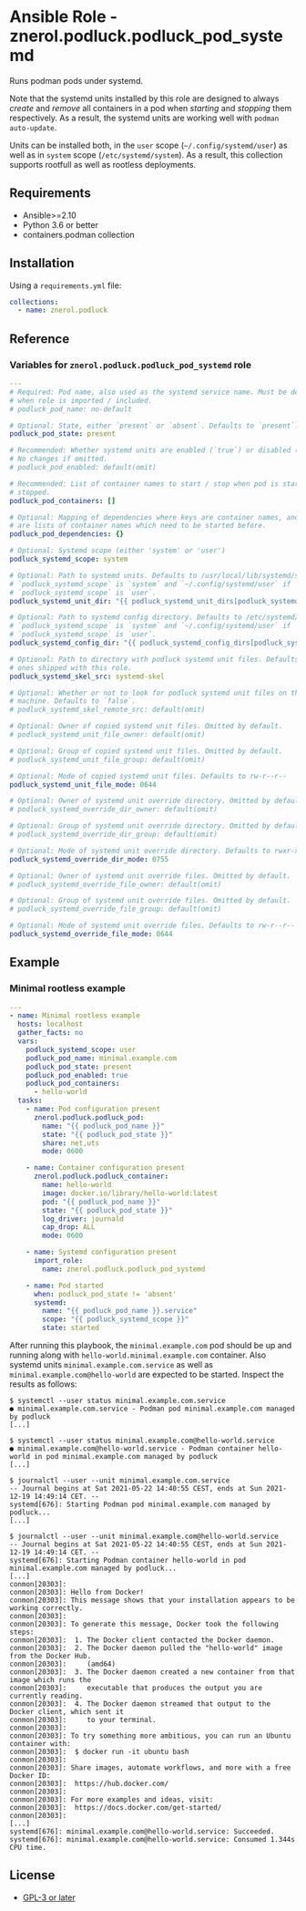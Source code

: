 # Ansible Role - znerol.podluck.podluck_pod_systemd

Runs podman pods under systemd.

Note that the systemd units installed by this role are designed to always
*create* and *remove* all containers in a pod when *starting* and *stopping*
them respectively. As a result, the systemd units are working well with `podman
auto-update`.

Units can be installed both, in the `user` scope (`~/.config/systemd/user`) as
well as in `system` scope (`/etc/systemd/system`). As a result, this collection
supports rootfull as well as rootless deployments.

## Requirements

* Ansible>=2.10
* Python 3.6 or better
* containers.podman collection

## Installation

Using a `requirements.yml` file:

```yaml
collections:
  - name: znerol.podluck
```

## Reference

### Variables for `znerol.podluck.podluck_pod_systemd` role

```yaml
---
# Required: Pod name, also used as the systemd service name. Must be defined
# when role is imported / included.
# podluck_pod_name: no-default

# Optional: State, either `present` or `absent`. Defaults to `present`.
podluck_pod_state: present

# Recommended: Whether systemd units are enabled (`true`) or disabled (`false`).
# No changes if omitted.
# podluck_pod_enabled: default(omit)

# Recommended: List of container names to start / stop when pod is started /
# stopped.
podluck_pod_containers: []

# Optional: Mapping of dependencies where keys are container names, and values
# are lists of container names which need to be started before.
podluck_pod_dependencies: {}

# Optional: Systemd scope (either 'system' or 'user')
podluck_systemd_scope: system

# Optional: Path to systemd units. Defaults to /usr/local/lib/systemd/system if
# `podluck_systemd_scope` is `system` and `~/.config/systemd/user` if
# `podluck_systemd_scope` is `user`.
podluck_systemd_unit_dir: "{{ podluck_systemd_unit_dirs[podluck_systemd_scope] }}"

# Optional: Path to systemd config directory. Defaults to /etc/systemd/system if
# `podluck_systemd_scope` is `system` and `~/.config/systemd/user` if
# `podluck_systemd_scope` is `user`.
podluck_systemd_config_dir: "{{ podluck_systemd_config_dirs[podluck_systemd_scope] }}"

# Optional: Path to directory with podluck systemd unit files. Defaults to the
# ones shipped with this role.
podluck_systemd_skel_src: systemd-skel

# Optional: Whether or not to look for podluck systemd unit files on the remote
# machine. Defaults to `false`.
# podluck_systemd_skel_remote_src: default(omit)

# Optional: Owner of copied systemd unit files. Omitted by default.
# podluck_systemd_unit_file_owner: default(omit)

# Optional: Group of copied systemd unit files. Omitted by default.
# podluck_systemd_unit_file_group: default(omit)

# Optional: Mode of copied systemd unit files. Defaults to rw-r--r--
podluck_systemd_unit_file_mode: 0644

# Optional: Owner of systemd unit override directory. Omitted by default.
# podluck_systemd_override_dir_owner: default(omit)

# Optional: Group of systemd unit override directory. Omitted by default.
# podluck_systemd_override_dir_group: default(omit)

# Optional: Mode of systemd unit override directory. Defaults to rwxr-xr-x
podluck_systemd_override_dir_mode: 0755

# Optional: Owner of systemd unit override files. Omitted by default.
# podluck_systemd_override_file_owner: default(omit)

# Optional: Group of systemd unit override files. Omitted by default.
# podluck_systemd_override_file_group: default(omit)

# Optional: Mode of systemd unit override files. Defaults to rw-r--r--
podluck_systemd_override_file_mode: 0644
```

## Example

### Minimal rootless example

```yaml
---
- name: Minimal rootless example
  hosts: localhost
  gather_facts: no
  vars:
    podluck_systemd_scope: user
    podluck_pod_name: minimal.example.com
    podluck_pod_state: present
    podluck_pod_enabled: true
    podluck_pod_containers:
      - hello-world
  tasks:
    - name: Pod configuration present
      znerol.podluck.podluck_pod:
        name: "{{ podluck_pod_name }}"
        state: "{{ podluck_pod_state }}"
        share: net,uts
        mode: 0600

    - name: Container configuration present
      znerol.podluck.podluck_container:
        name: hello-world
        image: docker.io/library/hello-world:latest
        pod: "{{ podluck_pod_name }}"
        state: "{{ podluck_pod_state }}"
        log_driver: journald
        cap_drop: ALL
        mode: 0600

    - name: Systemd configuration present
      import_role:
        name: znerol.podluck.podluck_pod_systemd

    - name: Pod started
      when: podluck_pod_state != 'absent'
      systemd:
        name: "{{ podluck_pod_name }}.service"
        scope: "{{ podluck_systemd_scope }}"
        state: started
```

After running this playbook, the `minimal.example.com` pod should be up and
running along with `hello-world.minimal.example.com` container. Also systemd
units `minimal.example.com.service` as well as `minimal.example.com@hello-world`
are expected to be started. Inspect the results as follows:

```
$ systemctl --user status minimal.example.com.service
● minimal.example.com.service - Podman pod minimal.example.com managed by podluck
[...]

$ systemctl --user status minimal.example.com@hello-world.service
● minimal.example.com@hello-world.service - Podman container hello-world in pod minimal.example.com managed by podluck
[...]

$ journalctl --user --unit minimal.example.com.service
-- Journal begins at Sat 2021-05-22 14:40:55 CEST, ends at Sun 2021-12-19 14:49:14 CET. --
systemd[676]: Starting Podman pod minimal.example.com managed by podluck...
[...]

$ journalctl --user --unit minimal.example.com@hello-world.service
-- Journal begins at Sat 2021-05-22 14:40:55 CEST, ends at Sun 2021-12-19 14:49:14 CET. --
systemd[676]: Starting Podman container hello-world in pod minimal.example.com managed by podluck...
[...]
conmon[20303]:
conmon[20303]: Hello from Docker!
conmon[20303]: This message shows that your installation appears to be working correctly.
conmon[20303]:
conmon[20303]: To generate this message, Docker took the following steps:
conmon[20303]:  1. The Docker client contacted the Docker daemon.
conmon[20303]:  2. The Docker daemon pulled the "hello-world" image from the Docker Hub.
conmon[20303]:     (amd64)
conmon[20303]:  3. The Docker daemon created a new container from that image which runs the
conmon[20303]:     executable that produces the output you are currently reading.
conmon[20303]:  4. The Docker daemon streamed that output to the Docker client, which sent it
conmon[20303]:     to your terminal.
conmon[20303]:
conmon[20303]: To try something more ambitious, you can run an Ubuntu container with:
conmon[20303]:  $ docker run -it ubuntu bash
conmon[20303]:
conmon[20303]: Share images, automate workflows, and more with a free Docker ID:
conmon[20303]:  https://hub.docker.com/
conmon[20303]:
conmon[20303]: For more examples and ideas, visit:
conmon[20303]:  https://docs.docker.com/get-started/
conmon[20303]:
[...]
systemd[676]: minimal.example.com@hello-world.service: Succeeded.
systemd[676]: minimal.example.com@hello-world.service: Consumed 1.344s CPU time.
```

## License

* [GPL-3 or later](https://www.gnu.org/licenses/gpl-3.0.en.html)
